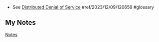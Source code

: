 - See [Distributed Denial of Service](distributed-denial-of-service.md) #ref/2023/12/09/120659 #glossary
## My Notes
[Notes](mynotes/ddos-notes.md)
